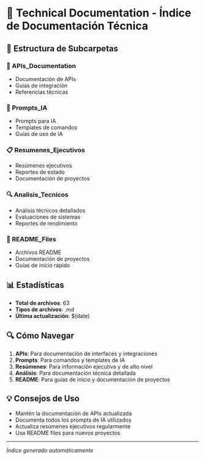 # 🔧 Technical Documentation - Índice de Documentación Técnica

## 📁 Estructura de Subcarpetas

### 🔌 APIs_Documentation
- Documentación de APIs
- Guías de integración
- Referencias técnicas

### 🤖 Prompts_IA
- Prompts para IA
- Templates de comandos
- Guías de uso de IA

### 📋 Resumenes_Ejecutivos
- Resúmenes ejecutivos
- Reportes de estado
- Documentación de proyectos

### 🔍 Analisis_Tecnicos
- Análisis técnicos detallados
- Evaluaciones de sistemas
- Reportes de rendimiento

### 📖 README_Files
- Archivos README
- Documentación de proyectos
- Guías de inicio rápido

## 📊 Estadísticas
- **Total de archivos**: 63
- **Tipos de archivos**: .md
- **Última actualización**: $(date)

## 🔍 Cómo Navegar
1. **APIs**: Para documentación de interfaces y integraciones
2. **Prompts**: Para comandos y templates de IA
3. **Resúmenes**: Para información ejecutiva y de alto nivel
4. **Análisis**: Para documentación técnica detallada
5. **README**: Para guías de inicio y documentación de proyectos

## 💡 Consejos de Uso
- Mantén la documentación de APIs actualizada
- Documenta todos los prompts de IA utilizados
- Actualiza resúmenes ejecutivos regularmente
- Usa README files para nuevos proyectos

---
*Índice generado automáticamente*







